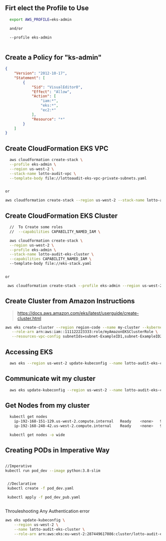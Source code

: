 
## Firt elect the Profile to Use
```bash
  export AWS_PROFILE=eks-admin

  and/or

  --profile eks-admin
 
```

## Create a Policy for "ks-admin"
```json
{
    "Version": "2012-10-17",
    "Statement": [
        {
            "Sid": "VisualEditor0",
            "Effect": "Allow",
            "Action": [
                "iam:*",
                "eks:*",
                "ec2:*"
            ],
            "Resource": "*"
        }
    ]
}

```

## Create CloudFormation EKS VPC
```bash
  aws cloudformation create-stack \
  --profile eks-admin \
  --region us-west-2 \
  --stack-name lotto-audit-vpc \
  --template-body file://lottoaudit-eks-vpc-private-subnets.yaml


or

aws cloudformation create-stack --region us-west-2 --stack-name lotto-audit-vpc --template-body file://lottoaudit-eks-vpc-private-subnets.yaml

```


## Create CloudFormation EKS Cluster
```bash
  //  To Create some roles
  //  --capabilities CAPABILITY_NAMED_IAM \      

  aws cloudformation create-stack \
  --region us-west-2 \
  --profile eks-admin \
  --stack-name lotto-audit-eks-cluster \
  --capabilities CAPABILITY_NAMED_IAM \      
  --template-body file://eks-stack.yaml


or

 aws cloudformation create-stack --profile eks-admin --region us-west-2 --stack-name lotto-audit-eks-cluster --capabilities CAPABILITY_NAMED_IAM --template-body file://eks-stack.yaml
```

## Create Cluster from Amazon Instructions
> https://docs.aws.amazon.com/eks/latest/userguide/create-cluster.html
```bash
aws eks create-cluster --region region-code --name my-cluster --kubernetes-version 1.27 \
   --role-arn arn:aws:iam::111122223333:role/myAmazonEKSClusterRole \
   --resources-vpc-config subnetIds=subnet-ExampleID1,subnet-ExampleID2,securityGroupIds=sg-ExampleID1
```

## Accessing EKS 
```bash
  aws eks --region us-west-2 update-kubeconfig --name lotto-audit-eks-cluster
```

## Communicate wit my cluster
```bash
  aws eks update-kubeconfig --region us-west-2 --name lotto-audit-eks-cluster
```


## Get Nodes from my cluster
```bash
  kubectl get nodes
    ip-192-168-151-129.us-west-2.compute.internal   Ready    <none>   90m   v1.27.4-eks-8ccc7ba
    ip-192-168-248-42.us-west-2.compute.internal    Ready    <none>   90m   v1.27.4-eks-8ccc7ba

  kubectl get nodes -o wide

```

## Creating PODs in Imperative Way
```bash

//Imperative
kubectl run pod_dev --image python:3.8-slim


 //Declarative
 kubectl create -f pod_dev.yaml

 kubectl apply -f pod_dev_pub.yaml



```








Throuleshooting
Any Authentication error
```bash
aws eks update-kubeconfig \
    --region us-west-2 \
    --name lotto-audit-eks-cluster \
    --role-arn arn:aws:eks:eu-west-2:287449617086:cluster/lotto-audit-eks-Cluster
    
```
